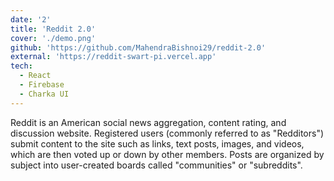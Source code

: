 ```yaml
---
date: '2'
title: 'Reddit 2.0'
cover: './demo.png'
github: 'https://github.com/MahendraBishnoi29/reddit-2.0'
external: 'https://reddit-swart-pi.vercel.app'
tech:
  - React
  - Firebase
  - Charka UI
---
```


Reddit is an American social news aggregation, content rating, and discussion website. Registered users (commonly referred to as "Redditors") submit content to the site such as links, text posts, images, and videos, which are then voted up or down by other members. Posts are organized by subject into user-created boards called "communities" or "subreddits".
